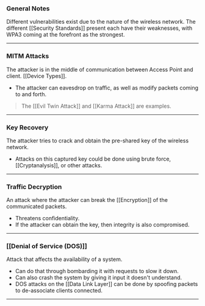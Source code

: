 ### General Notes 

Different vulnerabilities exist due to the nature of the wireless network. The different [[Security Standards]] present each have their weaknesses, with WPA3 coming at the forefront as the strongest.

---
### MITM Attacks

The attacker is in the middle of communication between Access Point and client. [[Device Types]].
- The attacker can eavesdrop on traffic, as well as modify packets coming to and forth.

> The [[Evil Twin Attack]] and [[Karma Attack]] are examples.

---
### Key Recovery

The attacker tries to crack and obtain the pre-shared key of the wireless network.
- Attacks on this captured key could be done using brute force, [[Cryptanalysis]], or other attacks.

---
### Traffic Decryption

An attack where the attacker can break the [[Encryption]] of the communicated packets.
- Threatens confidentiality.
- If the attacker can obtain the key, then integrity is also compromised.

---
### [[Denial of Service (DOS)]]

Attack that affects the availability of a system.
- Can do that through bombarding it with requests to slow it down.
- Can also crash the system by giving it input it doesn't understand.
- DOS attacks on the [[Data Link Layer]] can be done by spoofing packets to de-associate clients connected. 

---
